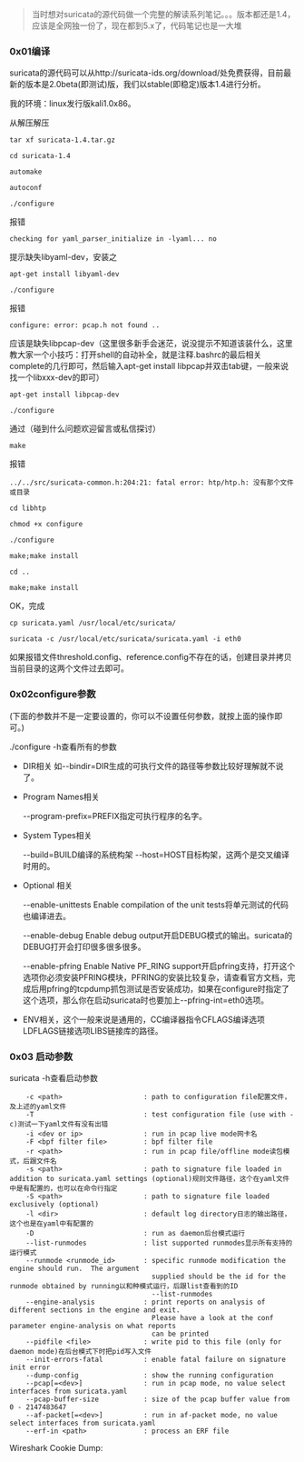 > 当时想对suricata的源代码做一个完整的解读系列笔记。。。版本都还是1.4，应该是全网独一份了，现在都到5.x了，代码笔记也是一大堆

### 0x01编译

suricata的源代码可以从http://suricata-ids.org/download/处免费获得，目前最新的版本是2.0beta(即测试)版，我们以stable(即稳定)版本1.4进行分析。

我的环境：linux发行版kali1.0x86。

从解压解压
```
tar xf suricata-1.4.tar.gz

cd suricata-1.4

automake

autoconf

./configure
```
报错
```
checking for yaml_parser_initialize in -lyaml... no
```
提示缺失libyaml-dev，安装之
```
apt-get install libyaml-dev

./configure
```
报错
```
configure: error: pcap.h not found ..
```
应该是缺失libpcap-dev（这里很多新手会迷茫，说没提示不知道该装什么，这里教大家一个小技巧：打开shell的自动补全，就是注释.bashrc的最后相关complete的几行即可，然后输入apt-get install libpcap并双击tab键，一般来说找一个libxxx-dev的即可）
```
apt-get install libpcap-dev

./configure
```
通过（碰到什么问题欢迎留言或私信探讨）

`make`

报错
```
../../src/suricata-common.h:204:21: fatal error: htp/htp.h: 没有那个文件或目录
```
```
cd libhtp

chmod +x configure

./configure

make;make install

cd ..

make;make install
```
OK，完成
```
cp suricata.yaml /usr/local/etc/suricata/

suricata -c /usr/local/etc/suricata/suricata.yaml -i eth0
```
如果报错文件threshold.config、reference.config不存在的话，创建目录并拷贝当前目录的这两个文件过去即可。

### 0x02configure参数

(下面的参数并不是一定要设置的，你可以不设置任何参数，就按上面的操作即可。)

./configure -h查看所有的参数

* DIR相关 如--bindir=DIR生成的可执行文件的路径等参数比较好理解就不说了。

* Program Names相关

    --program-prefix=PREFIX指定可执行程序的名字。

* System Types相关

    --build=BUILD编译的系统构架 --host=HOST目标构架，这两个是交叉编译时用的。

* Optional 相关

    --enable-unittests      Enable compilation of the unit tests将单元测试的代码也编译进去。

    --enable-debug          Enable debug output开启DEBUG模式的输出。suricata的DEBUG打开会打印很多很多很多。

    --enable-pfring         Enable Native PF_RING support开启pfring支持，打开这个选项你必须安装PFRING模块，PFRING的安装比较复杂，请查看官方文档，完成后用pfring的tcpdump抓包测试是否安装成功，如果在configure时指定了这个选项，那么你在启动suricata时也要加上--pfring-int=eth0选项。

* ENV相关，这个一般来说是通用的，CC编译器指令CFLAGS编译选项LDFLAGS链接选项LIBS链接库的路径。

### 0x03 启动参数

suricata -h查看启动参数
```
    -c <path>                    : path to configuration file配置文件，及上述的yaml文件
    -T                           : test configuration file (use with -c)测试一下yaml文件有没有出错
    -i <dev or ip>               : run in pcap live mode网卡名
    -F <bpf filter file>         : bpf filter file
    -r <path>                    : run in pcap file/offline mode读包模式，后跟文件名
    -s <path>                    : path to signature file loaded in addition to suricata.yaml settings (optional)规则文件路径，这个在yaml文件中是有配置的，也可以在命令行指定
    -S <path>                    : path to signature file loaded exclusively (optional)
    -l <dir>                     : default log directory日志的输出路径，这个也是在yaml中有配置的
    -D                           : run as daemon后台模式运行
    --list-runmodes              : list supported runmodes显示所有支持的运行模式
    --runmode <runmode_id>       : specific runmode modification the engine should run.  The argument
                                   supplied should be the id for the runmode obtained by running以和种模式运行，后跟list查看到的ID
                                   --list-runmodes
    --engine-analysis            : print reports on analysis of different sections in the engine and exit.
                                   Please have a look at the conf parameter engine-analysis on what reports
                                   can be printed
    --pidfile <file>             : write pid to this file (only for daemon mode)在后台模式下时把pid写入文件
    --init-errors-fatal          : enable fatal failure on signature init error
    --dump-config                : show the running configuration
    --pcap[=<dev>]               : run in pcap mode, no value select interfaces from suricata.yaml
    --pcap-buffer-size           : size of the pcap buffer value from 0 - 2147483647
    --af-packet[=<dev>]          : run in af-packet mode, no value select interfaces from suricata.yaml
    --erf-in <path>              : process an ERF file
```
Wireshark Cookie Dump:
